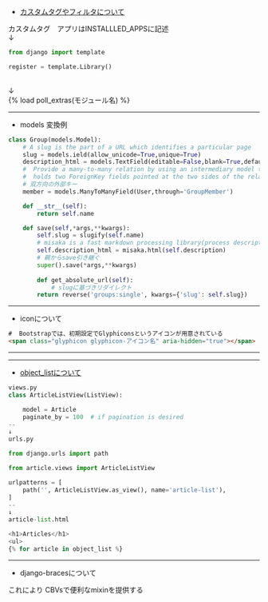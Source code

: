 - [カスタムタグやフィルタについて](https://docs.djangoproject.com/ja/3.0/howto/custom-template-tags/)


カスタムタグ　アプリはINSTALLLED_APPSに記述
<br />↓<br />

```python
from django import template

register = template.Library()
```
<br />↓<br />
{% load poll_extras(モジュール名) %}

---

- models 変換例

```python
class Group(models.Model):
    # A slug is the part of a URL which identifies a particular page
    slug = models.ield(allow_unicode=True,unique=True)
    description_html = models.TextField(editable=False,blank=True,default='')
    #  Provide a many-to-many relation by using an intermediary model that
    #  holds two ForeignKey fields pointed at the two sides of the relation.
    # 双方向の外部キー
    member = models.ManyToManyField(User,through='GroupMember')

    def __str__(self):
        return self.name

    def save(self,*args,**kwargs):
        self.slug = slugify(self.name)
        # misaka is a fast markdown processing library(process description to description_html)
        self.description_html = misaka.html(self.description)
        # 親からsave引き継ぐ
        super().save(*args,**kwargs)
    
        def get_absolute_url(self):
            # slugに基づきリダイレクト
        return reverse('groups:single', kwargs={'slug': self.slug})
```
---
- iconについて

```html
#  Bootstrapでは、初期設定でGlyphiconsというアイコンが用意されている
<span class="glyphicon glyphicon-アイコン名" aria-hidden="true"></span>
```
---

---

- [object_listについて](https://docs.djangoproject.com/en/3.0/ref/class-based-views/generic-display/)

```python
views.py
class ArticleListView(ListView):

    model = Article
    paginate_by = 100  # if pagination is desired
--
↓
urls.py

from django.urls import path

from article.views import ArticleListView

urlpatterns = [
    path('', ArticleListView.as_view(), name='article-list'),
]
--
↓
article-list.html

<h1>Articles</h1>
<ul>
{% for article in object_list %}
```
---

- django-bracesについて

これにより CBVsで便利なmixinを提供する